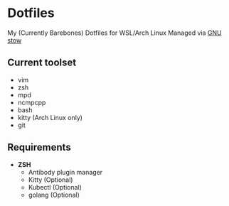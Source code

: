 # Dotfiles
My (Currently Barebones) Dotfiles for WSL/Arch Linux Managed via [GNU stow](https://www.gnu.org/software/stow/)

## Current toolset
* vim
* zsh
* mpd
* ncmpcpp
* bash
* kitty (Arch Linux only)
* git

## Requirements
- **ZSH**
  - Antibody plugin manager
  - Kitty (Optional)
  - Kubectl (Optional)
  - golang (Optional)
